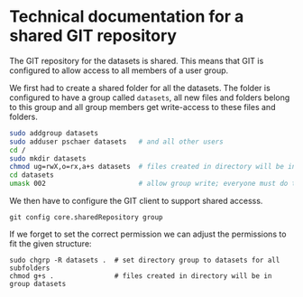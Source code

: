 # Technical documentation for a shared GIT repository

The GIT repository for the datasets is shared. This means that GIT is configured to allow access to all members of a user group.

We first had to create a shared folder for all the datasets. The folder is configured to have a group called `datasets`, all new files and folders belong to this group and all group members get write-access to these files and folders.

```bash
sudo addgroup datasets
sudo adduser pschaer datasets   # and all other users
cd /
sudo mkdir datasets
chmod ug=rwX,o=rx,a+s datasets  # files created in directory will be in group datasets
cd datasets
umask 002                       # allow group write; everyone must do this
```

We then have to configure the GIT client to support shared accesss.

```
git config core.sharedRepository group
```

If we forget to set the correct permission we can adjust the permissions to fit the given structure:
```
sudo chgrp -R datasets .  # set directory group to datasets for all subfolders            
chmod g+s .               # files created in directory will be in group datasets
